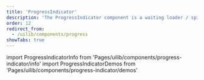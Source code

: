 ```yaml
---
title: 'ProgressIndicator'
description: 'The ProgressIndicator component is a waiting loader / spinner to show while other content is in progression.'
order: 12
redirect_from:
  - /uilib/components/progress
showTabs: true
---
```


import ProgressIndicatorInfo from 'Pages/uilib/components/progress-indicator/info'
import ProgressIndicatorDemos from 'Pages/uilib/components/progress-indicator/demos'

<ProgressIndicatorInfo />
<ProgressIndicatorDemos />
